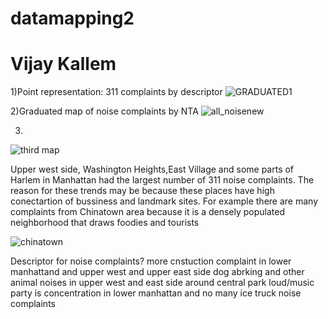 # datamapping2
# Vijay Kallem

1)Point representation: 311 complaints by descriptor
![GRADUATED1](https://user-images.githubusercontent.com/70838225/138030313-ee2a40a2-68ee-4060-a2ed-b92cb1bb2deb.png)

2)Graduated map of noise complaints by NTA
![all_noisenew](https://user-images.githubusercontent.com/70838225/138116349-e87a539f-c27f-44aa-bd87-08eb832e035c.png)

3)
![third map](https://user-images.githubusercontent.com/70838225/138762803-ea47f5df-fa0d-4d2f-847b-93f5ed7830d9.png)


Upper west side, Washington Heights,East Village and some parts of Harlem in Manhattan had the largest number of 311 noise complaints. The reason for these trends may be because these places have high conectartion of bussiness and landmark sites. For example there are many complaints from Chinatown area because it is a densely populated neighborhood that draws foodies and tourists 

![chinatown](https://user-images.githubusercontent.com/70838225/139115165-cfe18cc2-80f9-40e1-a479-5a57daec2efe.jpeg)


Descriptor for noise complaints?
more cnstuction complaint in lower manhattand and upper west and upper east side
dog abrking and other animal noises in upper west and east side around central park
loud/music party is concentration in lower manhattan and
no many ice truck noise complaints
